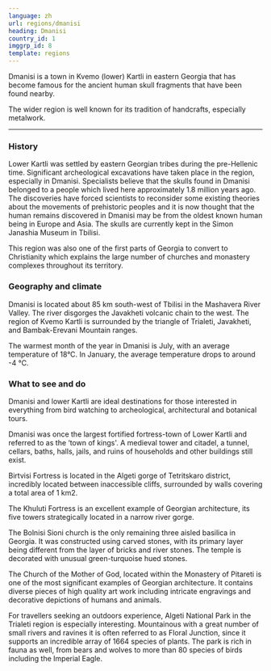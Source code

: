 ```yaml
---
language: zh
url: regions/dmanisi
heading: Dmanisi
country_id: 1
imggrp_id: 8
template: regions
---
```

<div class="row content-row"><!-- 1168 (1)-->

</div>

<div class="row content-row"><!-- 1169 (2)-->
<div class="col-xs-12"><!-- 1558 -->

Dmanisi is a town in Kvemo (lower) Kartli in eastern Georgia that has become famous
for the ancient human skull fragments that have been found nearby.

The wider region is well known for its tradition of handcrafts, especially metalwork.

</div>

</div>

<div class="row content-row"><!-- 1170 (3)-->
<div class="col-xs-12"><!-- 1559 -->

* * *

</div>

</div>

<div class="row content-row"><!-- 1171 (4)-->
<div class="col-xs-12 col-sm-6 col-md-6"><!-- 1560 -->

### History


Lower Kartli was settled by eastern Georgian tribes during the pre\-Hellenic time.
Significant archeological excavations have taken place in the region, especially
in Dmanisi. Specialists believe that the skulls found in Dmanisi belonged to a people
which lived here approximately 1.8 million years ago. The discoveries have forced
scientists to reconsider some existing theories about the movements of prehistoric
peoples and it is now thought that the human remains discovered in Dmanisi may be
from the oldest known human being in Europe and Asia. The skulls are currently kept
in the Simon Janashia Museum in Tbilisi.

This region was also one of the first parts of Georgia to convert to Christianity
which explains the large number of churches and monastery complexes throughout its
territory.

### Geography and climate


Dmanisi is located about 85 km south\-west of Tbilisi in the Mashavera River Valley.
The river disgorges the Javakheti volcanic chain to the west. The region of Kvemo
Kartli is surrounded by the triangle of Trialeti, Javakheti, and Bambak\-Erevani
Mountain ranges.

The warmest month of the year in Dmanisi is July, with an average temperature of
18°C. In January, the average temperature drops to around \-4 °C.

</div>

<div class="col-xs-12 col-sm-6 col-md-6"><!-- 1561 -->

### What to see and do


Dmanisi and lower Kartli are ideal destinations for those interested in everything
from bird watching to archeological, architectural and botanical tours.

Dmanisi was once the largest fortified fortress\-town of Lower Kartli and referred
to as the ‘town of kings'. A medieval tower and citadel, a tunnel, cellars, baths,
halls, jails, and ruins of households and other buildings still exist.

Birtvisi Fortress is located in the Algeti gorge of Tetritskaro district, incredibly
located between inaccessible cliffs, surrounded by walls covering a total area of
1 km2.

The Khuluti Fortress is an excellent example of Georgian architecture, its five towers
strategically located in a narrow river gorge.

The Bolnisi Sioni church is the only remaining three aisled basilica in Georgia.
It was constructed using carved stones, with its primary layer being different from
the layer of bricks and river stones. The temple is decorated with unusual green\-turquoise
hued stones.

The Church of the Mother of God, located within the Monastery of Pitareti is one
of the most significant examples of Georgian architecture. It contains diverse pieces
of high quality art work including intricate engravings and decorative depictions
of humans and animals.

For travellers seeking an outdoors experience, Algeti National Park in the Trialeti
region is especially interesting. Mountainous with a great number of small rivers
and ravines it is often referred to as Floral Junction, since it supports an incredible
array of 1664 species of plants. The park is rich in fauna as well, from bears and
wolves to more than 80 species of birds including the Imperial Eagle.

</div>

</div>
